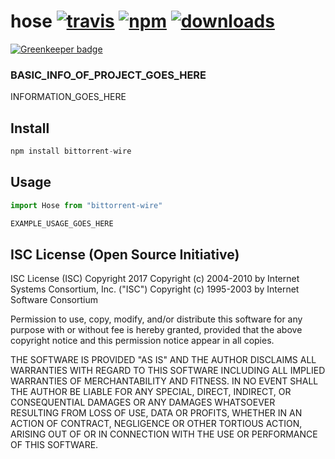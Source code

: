 # hose [![travis][travis-image]][travis-url] [![npm][npm-image]][npm-url] [![downloads][downloads-image]][downloads-url]

[![Greenkeeper badge](https://badges.greenkeeper.io/CraigglesO/hose.svg)](https://greenkeeper.io/)

[travis-image]: https://travis-ci.org/CraigglesO/hose.svg?branch=master
[travis-url]: https://travis-ci.org/CraigglesO/hose
[npm-image]: https://img.shields.io/npm/v/hose.svg
[npm-url]: https://npmjs.org/package/hose
[downloads-image]: https://img.shields.io/npm/dm/hose.svg
[downloads-url]: https://npmjs.org/package/hose

### BASIC_INFO_OF_PROJECT_GOES_HERE

INFORMATION_GOES_HERE

## Install

``` typescript
npm install bittorrent-wire
```

## Usage
``` typescript
import Hose from "bittorrent-wire"

EXAMPLE_USAGE_GOES_HERE

```

## ISC License (Open Source Initiative)

ISC License (ISC)
Copyright 2017 <CraigglesO>
Copyright (c) 2004-2010 by Internet Systems Consortium, Inc. ("ISC")
Copyright (c) 1995-2003 by Internet Software Consortium


Permission to use, copy, modify, and/or distribute this software for any purpose with or without fee is hereby granted, provided that the above copyright notice and this permission notice appear in all copies.

THE SOFTWARE IS PROVIDED "AS IS" AND THE AUTHOR DISCLAIMS ALL WARRANTIES WITH REGARD TO THIS SOFTWARE INCLUDING ALL IMPLIED WARRANTIES OF MERCHANTABILITY AND FITNESS. IN NO EVENT SHALL THE AUTHOR BE LIABLE FOR ANY SPECIAL, DIRECT, INDIRECT, OR CONSEQUENTIAL DAMAGES OR ANY DAMAGES WHATSOEVER RESULTING FROM LOSS OF USE, DATA OR PROFITS, WHETHER IN AN ACTION OF CONTRACT, NEGLIGENCE OR OTHER TORTIOUS ACTION, ARISING OUT OF OR IN CONNECTION WITH THE USE OR PERFORMANCE OF THIS SOFTWARE.
